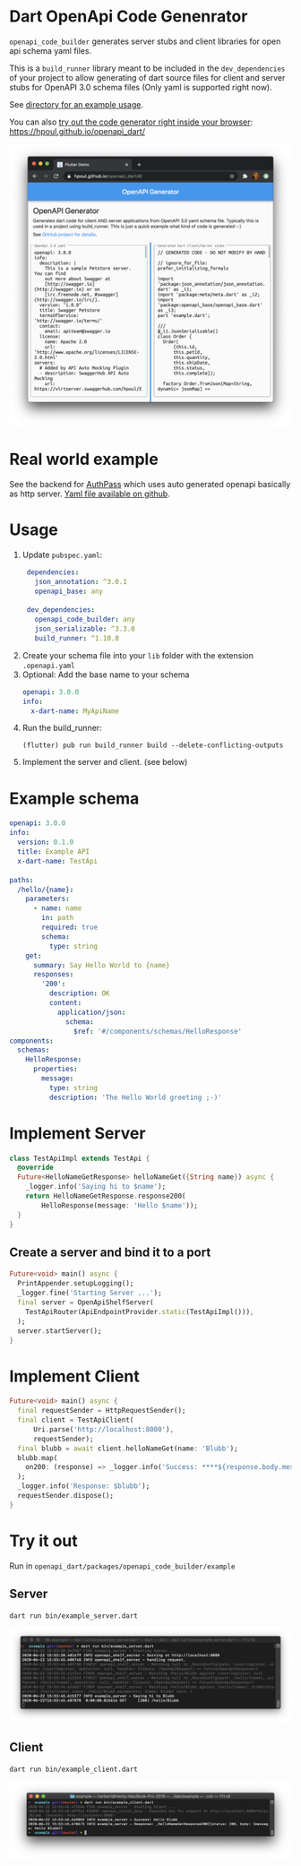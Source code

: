# Dart OpenApi Code Genenrator

`openapi_code_builder` generates server stubs and client libraries for open api schema yaml files.

This is a `build_runner` library meant to be included in the
`dev_dependencies` of your project to allow generating of
dart source files for client and server stubs for
OpenAPI 3.0 schema files (Only yaml is supported right now).

See [directory for an example usage](example/).

You can also [try out the code generator
right inside your browser](https://hpoul.github.io/openapi_dart/): https://hpoul.github.io/openapi_dart/

![Flutter Screenshot](_docs/screenshot.png)

# Real world example

See the backend for [AuthPass](https://authpass.app/) which uses auto generated
openapi basically as http server. [Yaml file available on github](https://github.com/authpass/authpass-cloud/blob/master/packages/authpass_cloud_shared/lib/src/api/authpass_cloud.openapi.yaml).

# Usage

1. Update `pubspec.yaml`:
   ```yaml
    dependencies:
      json_annotation: ^3.0.1
      openapi_base: any

    dev_dependencies:
      openapi_code_builder: any
      json_serializable: ^3.3.0
      build_runner: ^1.10.0
   ```
2. Create your schema file into your `lib` folder
   with the extension `.openapi.yaml`
3. Optional: Add the base name to your schema
   ```yaml
   openapi: 3.0.0
   info:
     x-dart-name: MyApiName
   ```
4. Run the build_runner:
   ```shell
   (flutter) pub run build_runner build --delete-conflicting-outputs
   ```
5. Implement the server and client. (see below)


# Example schema

```yaml
openapi: 3.0.0
info:
  version: 0.1.0
  title: Example API
  x-dart-name: TestApi

paths:
  /hello/{name}:
    parameters:
      - name: name
        in: path
        required: true
        schema:
          type: string
    get:
      summary: Say Hello World to {name}
      responses:
        '200':
          description: OK
          content:
            application/json:
              schema:
                $ref: '#/components/schemas/HelloResponse'
components:
  schemas:
    HelloResponse:
      properties:
        message:
          type: string
          description: 'The Hello World greeting ;-)'

```

# Implement Server

```dart
class TestApiImpl extends TestApi {
  @override
  Future<HelloNameGetResponse> helloNameGet({String name}) async {
    _logger.info('Saying hi to $name');
    return HelloNameGetResponse.response200(
        HelloResponse(message: 'Hello $name'));
  }
}
```

## Create a server and bind it to a port

```dart
Future<void> main() async {
  PrintAppender.setupLogging();
  _logger.fine('Starting Server ...');
  final server = OpenApiShelfServer(
    TestApiRouter(ApiEndpointProvider.static(TestApiImpl())),
  );
  server.startServer();
}
```

# Implement Client

```dart
Future<void> main() async {
  final requestSender = HttpRequestSender();
  final client = TestApiClient(
      Uri.parse('http://localhost:8000'),
      requestSender);
  final blubb = await client.helloNameGet(name: 'Blubb');
  blubb.map(
    on200: (response) => _logger.info('Success: ****${response.body.message}'),
  );
  _logger.info('Response: $blubb');
  requestSender.dispose();
}
```

# Try it out

Run in `openapi_dart/packages/openapi_code_builder/example`

## Server

```shell
dart run bin/example_server.dart
```

![](_docs/screenshot_server.png)

## Client

```shell
dart run bin/example_client.dart
```

![](_docs/screenshot_client.png)
